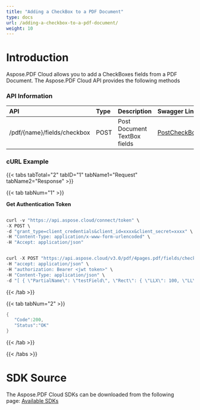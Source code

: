 ```yaml
---
title: "Adding a CheckBox to a PDF Document"
type: docs
url: /adding-a-checkbox-to-a-pdf-document/
weight: 10
---
```


# **Introduction**
Aspose.PDF Cloud allows you to add a CheckBoxes fields from a PDF Document. The Aspose.PDF Cloud API provides the following methods
### **API Information**

|**API**|**Type**|**Description**|**Swagger Link**|
| :- | :- | :- | :- |
|/pdf/{name}/fields/checkbox|POST|Post Document TextBox fields|[PostCheckBoxFields](https://apireference.aspose.cloud/pdf/#/Fields/PostCheckBoxFields)|
### **cURL Example**
{{< tabs tabTotal="2" tabID="1" tabName1="Request" tabName2="Response" >}}

{{< tab tabNum="1" >}}

**Get Authentication Token**

```java

curl -v "https://api.aspose.cloud/connect/token" \
-X POST \
-d "grant_type=client_credentials&client_id=xxxx&client_secret=xxxx" \
-H "Content-Type: application/x-www-form-urlencoded" \
-H "Accept: application/json"

```

```java

curl -X POST "https://api.aspose.cloud/v3.0/pdf/4pages.pdf/fields/checkbox" \
-H "accept: application/json" \
-H "authorization: Bearer <jwt token>" \
-H "Content-Type: application/json" \
-d "[ { \"PartialName\": \"testField\", \"Rect\": { \"LLX\": 100, \"LLY\": 100, \"URX\": 200, \"URY\": 200 }, \"PageIndex\": 1, \"IsGroup\": false, \"Color\": { \"A\": 255, \"R\": 255, \"G\": 0, \"B\": 0 }, \"Highlighting\": \"None\", \"HorizontalAlignment\": \"None\", \"VerticalAlignment\": \"None\", \"Style\": \"Cross\", \"Checked\": true, \"ExportValue\": \"true\" }, { \"PartialName\": \"testField1\", \"Rect\": { \"LLX\": 200, \"LLY\": 200, \"URX\": 400, \"URY\": 400 }, \"PageIndex\": 1, \"IsGroup\": false, \"Color\": { \"A\": 255, \"R\": 0, \"G\": 255, \"B\": 0 }, \"Highlighting\": \"None\", \"HorizontalAlignment\": \"None\", \"VerticalAlignment\": \"None\", \"Style\": \"Diamond\", \"Checked\": false, \"ExportValue\": \"false\" }]"

```

{{< /tab >}}

{{< tab tabNum="2" >}}

```java
{
   "Code":200,
   "Status":"OK"
}
```

{{< /tab >}}

{{< /tabs >}}
# **SDK Source**
The Aspose.PDF Cloud SDKs can be downloaded from the following page: [Available SDKs](/pdf/available-sdks/)
